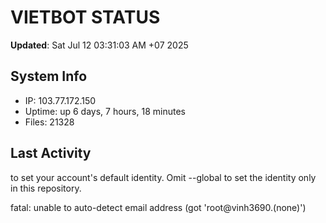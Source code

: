 # VIETBOT STATUS
**Updated**: Sat Jul 12 03:31:03 AM +07 2025

## System Info
- IP: 103.77.172.150
- Uptime: up 6 days, 7 hours, 18 minutes
- Files: 21328

## Last Activity

to set your account's default identity.
Omit --global to set the identity only in this repository.

fatal: unable to auto-detect email address (got 'root@vinh3690.(none)')
